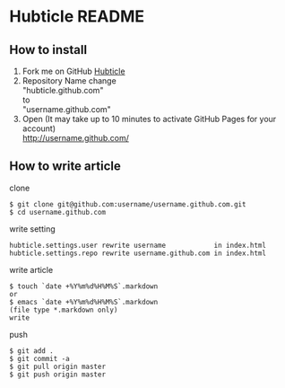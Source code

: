 # Hubticle README

## How to install
1. Fork me on GitHub <a href="https://github.com/hubticle/hubticle.github.com/fork_select">Hubticle</a>  
2. Repository Name change  
    "hubticle.github.com"  
    to  
    "username.github.com"  
3. Open (It may take up to 10 minutes to activate GitHub Pages for your account)  
    http://username.github.com/  

## How to write article
clone  
  
    $ git clone git@github.com:username/username.github.com.git
    $ cd username.github.com

write setting  
  
    hubticle.settings.user rewrite username            in index.html
    hubticle.settings.repo rewrite username.github.com in index.html

write article  
  
    $ touch `date +%Y%m%d%H%M%S`.markdown
    or
    $ emacs `date +%Y%m%d%H%M%S`.markdown
    (file type *.markdown only)
    write

push  
  
    $ git add .
    $ git commit -a
    $ git pull origin master
    $ git push origin master
